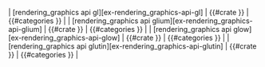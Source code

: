 | [rendering_graphics api gl][ex-rendering_graphics-api-gl] | {{#crate }} | {{#categories }} |
| [rendering_graphics api glium][ex-rendering_graphics-api-glium] | {{#crate }} | {{#categories }} |
| [rendering_graphics api glow][ex-rendering_graphics-api-glow] | {{#crate }} | {{#categories }} |
| [rendering_graphics api glutin][ex-rendering_graphics-api-glutin] | {{#crate }} | {{#categories }} |
